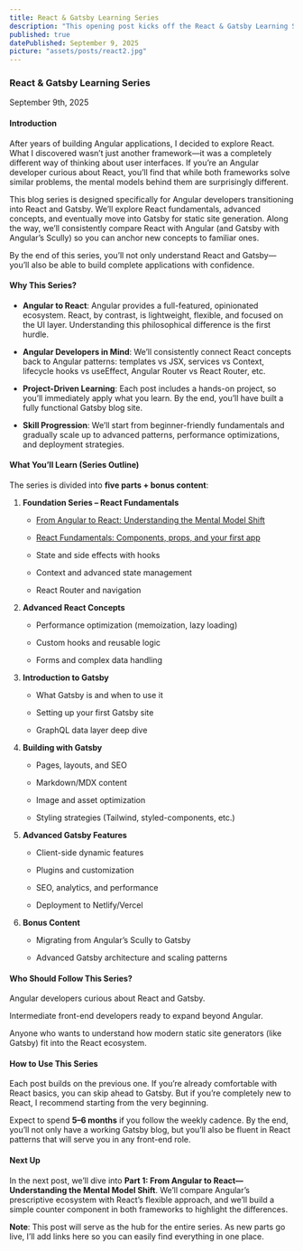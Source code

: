 ```yaml
---
title: React & Gatsby Learning Series
description: "This opening post kicks off the React & Gatsby Learning Series, guiding Angular developers through the key mental model shifts needed to transition into React. It sets the stage by comparing Angular’s prescriptive framework approach with React’s flexible, component-driven philosophy."
published: true
datePublished: September 9, 2025
picture: "assets/posts/react2.jpg"
---
```


### React & Gatsby Learning Series

September 9th, 2025

#### Introduction

After years of building Angular applications, I decided to explore React. What I discovered wasn’t just another framework—it was a completely different way of thinking about user interfaces. If you’re an Angular developer curious about React, you’ll find that while both frameworks solve similar problems, the mental models behind them are surprisingly different.

This blog series is designed specifically for Angular developers transitioning into React and Gatsby. We’ll explore React fundamentals, advanced concepts, and eventually move into Gatsby for static site generation. Along the way, we’ll consistently compare React with Angular (and Gatsby with Angular’s Scully) so you can anchor new concepts to familiar ones.

By the end of this series, you’ll not only understand React and Gatsby—you’ll also be able to build complete applications with confidence.

#### Why This Series?

- **Angular to React**: Angular provides a full-featured, opinionated ecosystem. React, by contrast, is lightweight, flexible, and focused on the UI layer. Understanding this philosophical difference is the first hurdle.

- **Angular Developers in Mind**: We’ll consistently connect React concepts back to Angular patterns: templates vs JSX, services vs Context, lifecycle hooks vs useEffect, Angular Router vs React Router, etc.

- **Project-Driven Learning**: Each post includes a hands-on project, so you’ll immediately apply what you learn. By the end, you’ll have built a fully functional Gatsby blog site.

- **Skill Progression**: We’ll start from beginner-friendly fundamentals and gradually scale up to advanced patterns, performance optimizations, and deployment strategies.

#### What You’ll Learn (Series Outline)

The series is divided into **five parts + bonus content**:

1. **Foundation Series – React Fundamentals**

    - <a href="https://www.christopherschedler.com/posts/from-angular-to-react:-understanding-the-mental-model-shift" target="_blank">From Angular to React: Understanding the Mental Model Shift</a> 

    - <a href="https://christopherschedler.com/posts/react-fundamentals:-components,-props,-and-your-first-app">React Fundamentals: Components, props, and your first app</a>

    - State and side effects with hooks

    - Context and advanced state management

    - React Router and navigation

2. **Advanced React Concepts**

    - Performance optimization (memoization, lazy loading)

    - Custom hooks and reusable logic

    - Forms and complex data handling

3. **Introduction to Gatsby**

    - What Gatsby is and when to use it

    - Setting up your first Gatsby site

    - GraphQL data layer deep dive

4. **Building with Gatsby**

    - Pages, layouts, and SEO

    - Markdown/MDX content

    - Image and asset optimization

    - Styling strategies (Tailwind, styled-components, etc.)

5. **Advanced Gatsby Features**

    - Client-side dynamic features

    - Plugins and customization

    - SEO, analytics, and performance

    - Deployment to Netlify/Vercel

6. **Bonus Content**

    - Migrating from Angular’s Scully to Gatsby

    - Advanced Gatsby architecture and scaling patterns

#### Who Should Follow This Series?

Angular developers curious about React and Gatsby.

Intermediate front-end developers ready to expand beyond Angular.

Anyone who wants to understand how modern static site generators (like Gatsby) fit into the React ecosystem.

#### How to Use This Series

Each post builds on the previous one. If you’re already comfortable with React basics, you can skip ahead to Gatsby. But if you’re completely new to React, I recommend starting from the very beginning.

Expect to spend **5–6 months** if you follow the weekly cadence. By the end, you’ll not only have a working Gatsby blog, but you’ll also be fluent in React patterns that will serve you in any front-end role.

#### Next Up

In the next post, we’ll dive into **Part 1: From Angular to React—Understanding the Mental Model Shift**. We’ll compare Angular’s prescriptive ecosystem with React’s flexible approach, and we’ll build a simple counter component in both frameworks to highlight the differences.

**Note**: This post will serve as the hub for the entire series. As new parts go live, I’ll add links here so you can easily find everything in one place.
